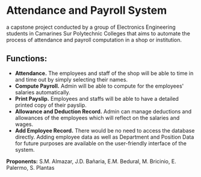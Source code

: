 # Attendance and Payroll System
a capstone project conducted by a group of Electronics Engineering students in Camarines Sur Polytechnic Colleges that aims to automate the process of attendance and payroll computation in a shop or institution.

## Functions:
- <b>Attendance.</b> The employees and staff of the shop will be able to time in and time out by simply selecting their names.
- <b>Compute Payroll.</b> Admin will be able to compute for the employees' salaries automatically.
- <b>Print Payslip.</b> Employees and staffs will be able to have a detailed printed copy of their payslip.
- <b>Allowance and Deduction Record.</b> Admin can manage deductions and allowances of the employees which will reflect on the salaries and wages.
- <b>Add Employee Record.</b> There would be no need to access the database directly. Adding employee data as well as Department and Position Data for future purposes are available on the user-friendly interface of the system.

<b>Proponents:</b> S.M. Almazar, J.D. Bañaria, E.M. Bedural, M. Bricinio, E. Palermo, S. Plantas 

